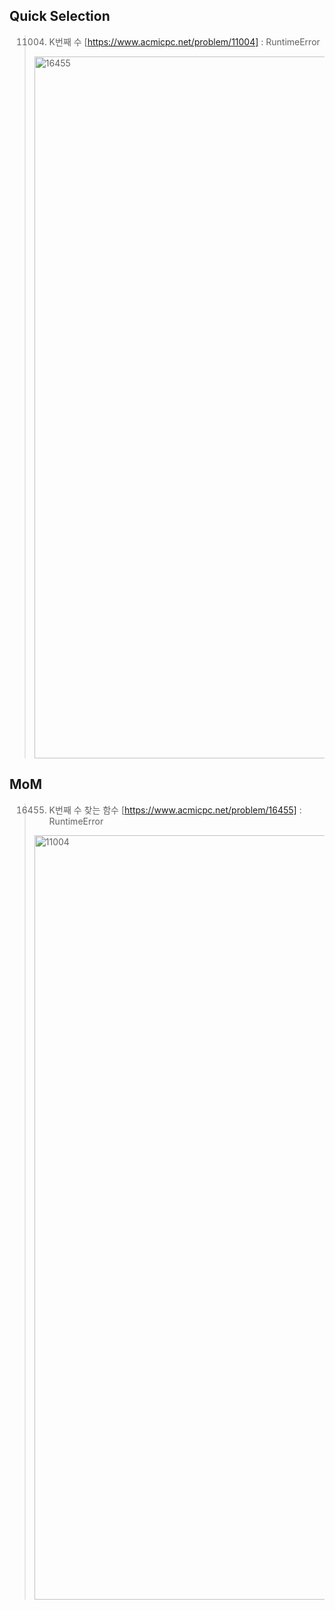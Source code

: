 ## Quick Selection
> 11004. K번째 수 [https://www.acmicpc.net/problem/11004] : RuntimeError  
> <img width="1123" alt="16455" src="https://user-images.githubusercontent.com/69826406/166170812-5ac99b3f-e8ae-4184-a796-b1e32e1afb53.png">   

## MoM
> 16455. K번째 수 찾는 함수 [https://www.acmicpc.net/problem/16455] : RuntimeError
> <img width="1223" alt="11004" src="https://user-images.githubusercontent.com/69826406/166170732-b797141e-e0d0-4fd1-83b5-9becb849c209.png">   
